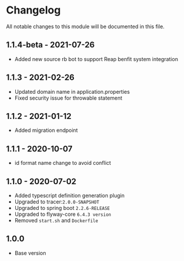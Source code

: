 # Changelog

All notable changes to this module will be documented in this file.

## 1.1.4-beta - 2021-07-26

- Added new source rb bot to support Reap benfit system integration

## 1.1.3 - 2021-02-26

- Updated domain name in application.properties
- Fixed security issue for throwable statement

## 1.1.2 - 2021-01-12

- Added migration endpoint

## 1.1.1 - 2020-10-07

- id format name change to avoid conflict

## 1.1.0 - 2020-07-02

- Added typescript definition generation plugin
- Upgraded to tracer:`2.0.0-SNAPSHOT`
- Upgraded to spring boot `2.2.6-RELEASE`
- Upgraded to flyway-core `6.4.3 version`
- Removed `start.sh` and `Dockerfile`

## 1.0.0

- Base version
